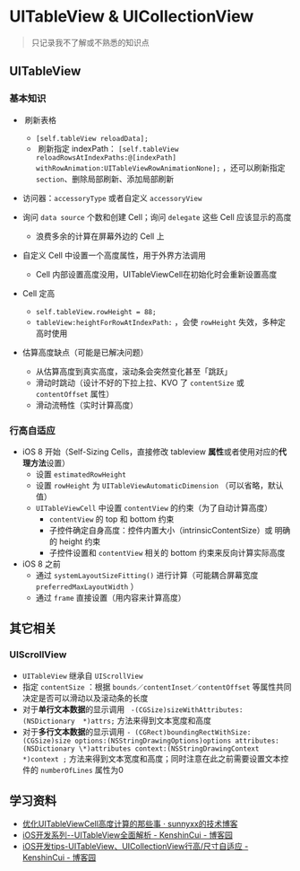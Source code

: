 # UITableView & UICollectionView

> 只记录我不了解或不熟悉的知识点

## UITableView

### 基本知识

*  刷新表格
  *  `[self.tableView reloadData];`
  *  刷新指定 indexPath： `[self.tableView reloadRowsAtIndexPaths:@[indexPath] withRowAnimation:UITableViewRowAnimationNone];` ，还可以刷新指定 `section`、删除局部刷新、添加局部刷新
* 访问器：`accessoryType` 或者自定义 `accessoryView` 


* 询问 `data source` 个数和创建 Cell；询问 `delegate` 这些 Cell 应该显示的高度
  * 浪费多余的计算在屏幕外边的 Cell 上
* 自定义 Cell 中设置一个高度属性，用于外界方法调用
  * Cell 内部设置高度没用，UITableViewCell在初始化时会重新设置高度
* Cell 定高
  * `self.tableView.rowHeight = 88;` 
  * `tableView:heightForRowAtIndexPath:` ，会使 `rowHeight` 失效，多种定高时使用
* 估算高度缺点（可能是已解决问题）
  * 从估算高度到真实高度，滚动条会突然变化甚至「跳跃」
  * 滑动时跳动（设计不好的下拉上拉、KVO 了 `contentSize` 或 `contentOffset` 属性）
  * 滑动流畅性（实时计算高度）

### 行高自适应

* iOS 8 开始（Self-Sizing Cells，直接修改 tableview **属性**或者使用对应的**代理方法**设置）
  * 设置 `estimatedRowHeight`
  * 设置 `rowHeight` 为 `UITableViewAutomaticDimension` （可以省略，默认值）
  * `UITableViewCell` 中设置 `contentView` 的约束（为了自动计算高度）
    * `contentView` 的 top 和 bottom 约束
    * 子控件确定自身高度：控件内置大小（intrinsicContentSize）或 明确的 height 约束
    * 子控件设置和 `contentView` 相关的 bottom 约束来反向计算实际高度
* iOS 8 之前
  * 通过 `systemLayoutSizeFitting()` 进行计算（可能耦合屏幕宽度 `preferredMaxLayoutWidth` ）
  * 通过 `frame` 直接设置（用内容来计算高度）

## 其它相关

### UIScrollView

* `UITableView` 继承自 `UIScrollView`
* 指定 `contentSize` ：根据 `bounds／contentInset／contentOffset` 等属性共同决定是否可以滑动以及滚动条的长度
* 对于**单行文本数据**的显示调用 ` -(CGSize)sizeWithAttributes:(NSDictionary  *)attrs;` 方法来得到文本宽度和高度
* 对于**多行文本数据**的显示调用 `- (CGRect)boundingRectWithSize:(CGSize)size options:(NSStringDrawingOptions)options attributes:(NSDictionary \*)attributes context:(NSStringDrawingContext *)context ;` 方法来得到文本宽度和高度；同时注意在此之前需要设置文本控件的 `numberOfLines` 属性为0

## 学习资料

* [优化UITableViewCell高度计算的那些事 · sunnyxx的技术博客](http://blog.sunnyxx.com/2015/05/17/cell-height-calculation/)
* [iOS开发系列--UITableView全面解析 - KenshinCui - 博客园](http://www.cnblogs.com/kenshincui/p/3931948.html)
* [iOS开发tips-UITableView、UICollectionView行高/尺寸自适应 - KenshinCui - 博客园](http://www.cnblogs.com/kenshincui/p/6391312.html)